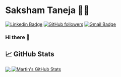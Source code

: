 # Saksham Taneja 👨‍💻


[![Linkedin Badge](https://img.shields.io/badge/-Abdelkarimmadda-blue?style=flat-square&logo=Linkedin&logoColor=white&link=https://www.linkedin.com/in/madda-it/)](https://www.linkedin.com/in/madda-it/) 
[![GitHub followers](https://img.shields.io/github/followers/MaddaBored?label=Follow&style=social)](https://github.com/MaddaBored/?tab=follow)
[![Gmail Badge](https://img.shields.io/badge/-MaddaBored-c14438?style=flat-square&logo=Gmail&logoColor=white&link=mailto:abdemadda@gmail.com)](mailto:abdemadda@gmail.com)
<!--[![Medium Badge](https://img.shields.io/badge/-@sakshamtaneja-03a57a?style=flat-square&labelColor=000000&logo=Medium&link=https://medium.com/@sakshamtaneja/)](https://medium.com/@sakshamtaneja/)
[![Donate](https://img.shields.io/badge/Support-%24-blue)](https://www.paypal.me/sakshamtaneja)-->

### Hi there 👋

<!--
**MaddaBored/MaddaBored** is a ✨ _special_ ✨ repository because its `README.md` (this file) appears on your GitHub profile.

Here are some ideas to get you started:

- 🔭 I’m currently working on ...
- 🌱 I’m currently learning ...
- 👯 I’m looking to collaborate on ...
- 🤔 I’m looking for help with ...
- 💬 Ask me about ...
- 📫 How to reach me: ...
- 😄 Pronouns: ...
- ⚡ Fun fact: ...
-->


## &#x1f4c8; GitHub Stats

<a href="https://github.com/MaddaBored/MaddaBored">
  <img align="center" src="https://github-readme-stats.vercel.app/api/top-langs/?username=MaddaBored&hide=java,html&title_color=ffffff&text_color=c9cacc&icon_color=2bbc8a&bg_color=1d1f21" />
</a>
<a href="https://github.com/MaddaBored/MaddaBored">
  <img align="center" src="https://github-readme-stats.vercel.app/api?username=MaddaBored&show_icons=true&line_height=27&count_private=true&title_color=ffffff&text_color=c9cacc&icon_color=2bbc8a&bg_color=1d1f21" alt="Martin's GitHub Stats" />
</a>

<!--<a href="https://github.com/MaddaBored/python-project-blueprint">
  <img align="center" src="https://github-readme-stats.vercel.app/api/pin/?username=MaddaBored&repo=python-project-blueprint&title_color=ffffff&text_color=c9cacc&icon_color=2bbc8a&bg_color=1d1f21" />
</a>-->


<!--<a href="https://github.com/MaddaBored/go-project-blueprint">
  <img align="center" src="https://github-readme-stats.vercel.app/api/pin/?username=MaddaBored&repo=go-project-blueprint&title_color=ffffff&text_color=c9cacc&icon_color=2bbc8a&bg_color=1d1f21" />
</a>    -->
